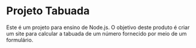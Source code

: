 # Projeto Tabuada

Este é um projeto para ensino de Node.js. O objetivo deste produto é criar um site para calcular a tabuada de um número fornecido por meio de um formulário.